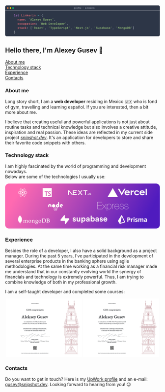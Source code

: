 [![header](./images/header.svg)](https://github.com/Linkerin)

## Hello there, I'm Alexey Gusev 👋

[About me](#about)  
[Technology stack](#technologies)  
[Experience](#experience)  
[Contacts](#contacts)

### About me <a id="about"></a>

Long story short, I am a **web developer** residing in Mexico 🇲🇽 who is fond of gym, travelling and learning español. If you are interested, then a bit more about me.

I believe that creating useful and powerful applications is not just about routine tasks and technical knowledge but also involves a creative attitude, inspiration and real passion. These ideas are reflected in my current side project [_snipshot.dev_](https://snipshot.dev). It's an application for developers to store and share their favorite code snippets with others.

### Technology stack <a id="technologies"></a>

I am highly fascinated by the world of programming and development nowadays.  
Below are some of the technologies I usually use:

![Technologies stack](./images/technologies.webp)

### Experience <a id="experience"></a>

Besides the role of a developer, I also have a solid background as a project manager. During the past 5 years, I've participated in the development of several enterprise products in the banking sphere using agile methodologies. At the same time working as a financial risk manager made me understand that in our constantly evolving world the synergy of financials and technology is extremely powerful. Thus, I am trying to combine knowledge of both in my professional growth.

I am a self-taught developer and completed some courses:

<div align="center">
<a href="https://certificates.cs50.io/263f9a9a-0062-4a1e-ab85-893204096c60.pdf?size=letter" aria-label="Navigate to CS50x certificate page"><img src="./images/CS50x.png" alt="CS50x course certificate" width="49%"></a>
<a href="https://certificates.cs50.io/ed642583-26e6-4697-84ab-05dad7d5bb6b.pdf?size=letter" aria-label="Navigate to CS50Web certificate page"><img src="./images/CS50Web.png" alt="CS50Web course certificate" width="49%">
</div></a>

### Contacts <a id="contacts"></a>

Do you want to get in touch? Here is my [UpWork profile](https://upwork.com/freelancers/~01a560d422b3a5df3e) and an e-mail: [gusev@snipshot.dev](mailto:gusev@snipshot.dev). Looking forward to hearing from you! 😉
